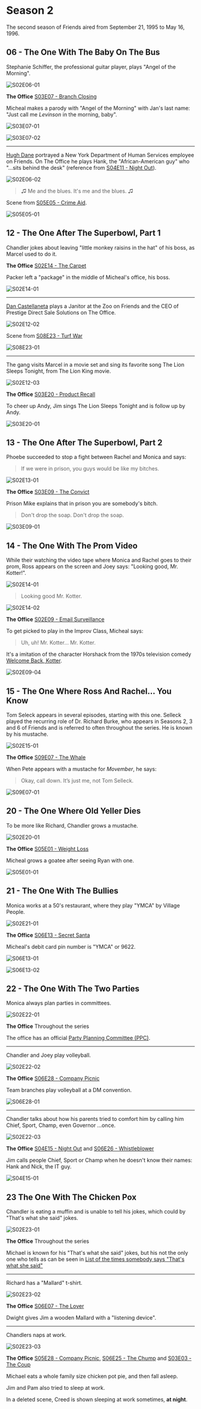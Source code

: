 # Season 2

The second season of Friends aired from September 21, 1995 to May 16, 1996.

## 06 - The One With The Baby On The Bus

Stephanie Schiffer, the professional guitar player, plays "Angel of the Morning".

![S02E06-01](./img/friends/S02E06-01.png)

**The Office** [S03E07 - Branch Closing](https://theoffice.fandom.com/wiki/Branch_Closing)

Micheal makes a parody with "Angel of the Morning" with Jan's last name:
"Just call me _Levinson_ in the morning, baby".

![S03E07-01](./img/office/S03E07-01.png)

![S03E07-02](./img/office/S03E07-02.png)

---

[Hugh Dane](https://friends.fandom.com/wiki/Hugh_Dane)
portrayed a New York Department of Human Services employee on Friends.
On The Office he plays Hank, the "African-American guy" who "...sits behind the desk"
(reference from [S04E11 - Night Out](https://theoffice.fandom.com/wiki/Night_Out)).

![S02E06-02](./img/friends/S02E06-02.png)

> &#9835; Me and the blues. It's me and the blues. &#9835;

Scene from [S05E05 - Crime Aid](https://theoffice.fandom.com/wiki/Crime_Aid).

![S05E05-01](./img/office/S05E05-01.png)

## 12 - The One After The Superbowl, Part 1

Chandler jokes about leaving "little monkey raisins in the hat"
of his boss, as Marcel used to do it.

**The Office** [S02E14 - The Carpet](https://theoffice.fandom.com/wiki/The_Carpet)

Packer left a "package" in the middle of Micheal's office, his boss.

![S02E14-01](./img/office/S02E14-01.png)

---

[Dan Castellaneta](https://friends.fandom.com/wiki/The_Zoo_Employee)
plays a Janitor at the Zoo on Friends and the CEO of Prestige Direct Sale
Solutions on The Office.

![S02E12-02](./img/friends/S02E12-02.png)

Scene from [S08E23 - Turf War](https://theoffice.fandom.com/wiki/Turf_War)

![S08E23-01](./img/office/S08E23-01.png)

---

The gang visits Marcel in a movie set and sing its favorite song
The Lion Sleeps Tonight, from The Lion King movie.

![S02E12-03](./img/friends/S02E12-03.png)

**The Office** [S03E20 - Product Recall](https://theoffice.fandom.com/wiki/Product_Recall)

To cheer up Andy, Jim sings The Lion Sleeps Tonight and is follow up by Andy.

![S03E20-01](./img/office/S03E20-01.png)

## 13 - The One After The Superbowl, Part 2

Phoebe succeeded to stop a fight between Rachel and Monica and says:

> If we were in prison, you guys would be like my bitches.

![S02E13-01](./img/friends/S02E13-01.png)

**The Office** [S03E09 - The Convict](https://theoffice.fandom.com/wiki/The_Convict)

Prison Mike explains that in prison you are somebody's bitch.

> Don't drop the soap. Don't drop the soap.

![S03E09-01](./img/office/S03E09-01.png)

## 14 - The One With The Prom Video

While their watching the video tape where Monica and Rachel goes to their prom,
Ross appears on the screen and Joey says: "Looking good, Mr. Kotter!".

![S02E14-01](./img/friends/S02E14-01.png)

> Looking good Mr. Kotter.

![S02E14-02](./img/friends/S02E14-02.png)

**The Office** [S02E09 - Email Surveillance](https://theoffice.fandom.com/wiki/Email_Surveillance)

To get picked to play in the Improv Class, Micheal says:

> Uh, uh! Mr. Kotter... Mr. Kotter.

It's a imitation of the character Horshack from the 1970s television comedy
[Welcome Back, Kotter](https://www.imdb.com/title/tt0072582/).

![S02E09-04](./img/office/S02E09-04.png)

## 15 - The One Where Ross And Rachel... You Know

Tom Seleck appears in several episodes, starting with this one.
Selleck played the recurring role of Dr. Richard Burke, who
appears in Seasons 2, 3 and 6 of Friends and is referred to often throughout the series.
He is known by his mustache.

![S02E15-01](./img/friends/S02E15-01.png)

**The Office** [S09E07 - The Whale](https://theoffice.fandom.com/wiki/The_Whale)

When Pete appears with a mustache for _Movember_, he says:

> Okay, call down. It’s just me, not Tom Selleck.

![S09E07-01](./img/office/S09E07-01.png)

## 20 - The One Where Old Yeller Dies

To be more like Richard, Chandler grows a mustache.

![S02E20-01](./img/friends/S02E20-01.png)

**The Office** [S05E01 - Weight Loss](https://theoffice.fandom.com/wiki/Weight_Loss)

Micheal grows a goatee after seeing Ryan with one.

![S05E01-01](./img/office/S05E01-01.png)

## 21 - The One With The Bullies

Monica works at a 50's restaurant, where they play "YMCA" by Village People.

![S02E21-01](./img/friends/S02E21-01.png)

**The Office** [S06E13 - Secret Santa](https://theoffice.fandom.com/wiki/Secret_Santa)

Micheal's debit card pin number is "YMCA" or 9622.

![S06E13-01](./img/office/S06E13-01.png)

![S06E13-02](./img/office/S06E13-02.png)

## 22 - The One With The Two Parties

Monica always plan parties in committees.

![S02E22-01](./img/friends/S02E22-01.png)

**The Office** Throughout the series

The office has an official
[Party Planning Committee (PPC)](https://theoffice.fandom.com/wiki/Party_Planning_Committee).

---

Chandler and Joey play volleyball.

![S02E22-02](./img/friends/S02E22-02.png)

**The Office** [S06E28 - Company Picnic](https://theoffice.fandom.com/wiki/Company_Picnic)

Team branches play volleyball at a DM convention.

![S06E28-01](./img/office/S06E28-01.png)

---

Chandler talks about how his parents tried to comfort him by calling
him Chief, Sport, Champ, even Governor ...once.

![S02E22-03](./img/friends/S02E22-03.png)

**The Office** [S04E15 - Night Out](https://theoffice.fandom.com/wiki/Night_Out) and
[S06E26 - Whistleblower](https://theoffice.fandom.com/wiki/Whistleblower)

Jim calls people Chief, Sport or Champ when he doesn't know their names:
Hank and Nick, the IT guy.

![S04E15-01](./img/office/S04E15-01.png)

## 23 The One With The Chicken Pox

Chandler is eating a muffin and is unable to tell his jokes,
which could by "That's what she said" jokes.

![S02E23-01](./img/friends/S02E23-01.png)

**The Office** Throughout the series

Michael is known for his "That's what she said" jokes, but his not the
only one who tells as can be seen in [List of the times somebody says "That's what she said"](https://theoffice.fandom.com/wiki/List_of_the_times_somebody_says_%22That%27s_what_she_said%22)

---

Richard has a "Mallard" t-shirt.

![S02E23-02](./img/friends/S02E23-02.png)

**The Office** [S06E07 - The Lover](https://theoffice.fandom.com/wiki/The_Lover)

Dwight gives Jim a wooden Mallard with a "listening device".

---

Chandlers naps at work.

![S02E23-03](./img/friends/S02E23-03.png)

**The Office** [S05E28 - Company Picnic](https://theoffice.fandom.com/wiki/Company_Picnic),
[S06E25 - The Chump](https://theoffice.fandom.com/wiki/The_Chump) and
[S03E03 - The Coup](https://theoffice.fandom.com/wiki/The_Coup)

Michael eats a whole family size chicken pot pie, and then fall asleep.

Jim and Pam also tried to sleep at work.

In a deleted scene, Creed is shown sleeping at work sometimes, **at night**.
